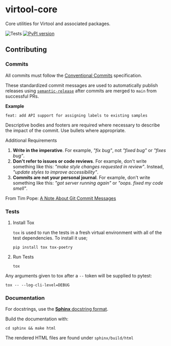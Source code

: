 # virtool-core

Core utilities for Virtool and associated packages.

![Tests](https://github.com/virtool/virtool-core/workflows/ci/badge.svg?branch=main&event=push)
[![PyPI version](https://badge.fury.io/py/virtool-core.svg)](https://badge.fury.io/py/virtool-core)

## Contributing

### Commits

All commits must follow the [Conventional Commits](https://www.conventionalcommits.org/en/v1.0.0) specification.

These standardized commit messages are used to automatically publish releases using [`semantic-release`](https://semantic-release.gitbook.io/semantic-release)
after commits are merged to `main` from successful PRs.

**Example**

```text
feat: add API support for assigning labels to existing samples
```

Descriptive bodies and footers are required where necessary to describe the impact of the commit. Use bullets where appropriate.

Additional Requirements
1. **Write in the imperative**. For example, _"fix bug"_, not _"fixed bug"_ or _"fixes bug"_.
2. **Don't refer to issues or code reviews**. For example, don't write something like this: _"make style changes requested in review"_.
Instead, _"update styles to improve accessibility"_.
3. **Commits are not your personal journal**. For example, don't write something like this: _"got server running again"_
or _"oops. fixed my code smell"_.

From Tim Pope: [A Note About Git Commit Messages](https://tbaggery.com/2008/04/19/a-note-about-git-commit-messages.html)

### Tests

1. Install Tox

   `tox` is used to run the tests in a fresh virtual environment with all of the test dependencies. To install it use;

   ```shell script
   pip install tox tox-poetry
   ```

2. Run Tests

   ```shell script
   tox
   ```

Any arguments given to tox after a `--` token will be supplied to pytest:
```shell script
tox -- --log-cli-level=DEBUG
```

### Documentation

For docstrings, use the [**Sphinx** docstring format](https://sphinx-rtd-tutorial.readthedocs.io/en/latest/docstrings.html).

Build the documentation with:
```shell script
cd sphinx && make html
```

The rendered HTML files are found under `sphinx/build/html`



